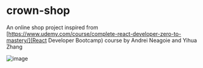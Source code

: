 # crown-shop
An online shop project inspired from [https://www.udemy.com/course/complete-react-developer-zero-to-mastery/](React Developer Bootcamp) course by Andrei Neagoie and Yihua Zhang

![image](https://user-images.githubusercontent.com/47457848/133987742-79841a13-3fa6-4a72-bc38-3f0bc59a5306.png)
